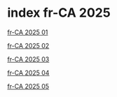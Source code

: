 # index fr-CA 2025

<a href="./01">fr-CA 2025 01</a>

<a href="./02">fr-CA 2025 02</a>

<a href="./03">fr-CA 2025 03</a>

<a href="./04">fr-CA 2025 04</a>

<a href="./05">fr-CA 2025 05</a>
